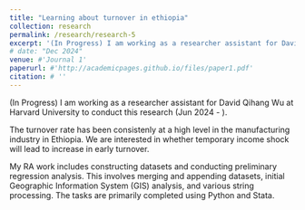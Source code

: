 ```yaml
---
title: "Learning about turnover in ethiopia"
collection: research
permalink: /research/research-5
excerpt: '(In Progress) I am working as a researcher assistant for David Qihang Wu at Harvard University to conduct this research (Jun 2024 - ).'
# date: "Dec 2024"
venue: #'Journal 1'
paperurl: #'http://academicpages.github.io/files/paper1.pdf'
citation: # ''
---
```


(In Progress) I am working as a researcher assistant for David Qihang Wu at Harvard University to conduct this research (Jun 2024 - ).  

The turnover rate has been consistenly at a high level in the manufacturing industry in Ethiopia. We are interested in whether temporary income shock will lead to increase in early turnover.

My RA work includes constructing datasets and conducting preliminary regression analysis. This involves merging and appending datasets, initial Geographic Information System (GIS) analysis, and various string processing. The tasks are primarily completed using Python and Stata.